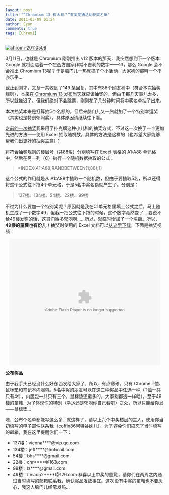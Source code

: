 ```yaml
---
layout: post
title: "“Chromium 13 有木有？”有奖竞猜活动获奖名单"
date: 2011-05-09 01:24
author: Eyon
comments: true
tags: [Chromi]
---
```

<a href="http://img.chromi.org/2011/05/chromi-20110509.jpg">![](http://img.chromi.org/2011/05/chromi-20110509-550x388.jpg "chromi-20110509")</a>

3月11日，也就是 Chromium 刚刚推出  v12 版本的那天，我突然想到下一个版本 Google 就将面临着一个在西方国家非常不吉利的数字——13，那么 Google 会不会推出 Chromium 13呢？于是脑门儿一热就[搞了个小活动](http://www.chromi.org/archives/10830)，大家猜的那叫一个不亦乐乎....

截止到刚才，文章一共收到了149 条回复，其中有88个网友猜中（符合本次抽奖规则），本来在 [Chromium 13 发布当天](http://www.chromi.org/archives/11585)就应该抽奖的，但由于那几天事儿太多，所以就推迟了。但我们绝对不会跳票，刚刚花了几分钟时间将中奖名单抽了出来。

本次抽奖本来是打算抽5个名额的，但后来脑门儿又一热就加了一个特别幸运奖（其实也是特别郁闷奖），具体原因请继续往下看。

[之前的一次抽奖](http://www.chromi.org/archives/7134)我采用了扑克牌这种小儿科的抽奖方式，不过这一次换了一个更加先进的方法——使用 Excel 抽取随机数。具体的方法是这样的（也希望大家能够帮我们出更好的抽奖主意）：

将符合抽奖规则的楼层号（共88名）分别填写在 Excel 表格的 A1:A88 单元格中，然后在另一列（C）执行一个随机数据抽取的公式：


>=INDEX($A$1:$A$88;RANDBETWEEN(1;88);1)


这个公式的作用就是从 A1:A88中抽取一个随机数，但由于要抽取5名，所以还得将这个公式往下拖4个单元格，于是5名中奖名额就产生了。分别是：


>137楼、134楼、54楼、22楼、99楼


不过为什么要加一个特别奖呢？原因就是我在C1单元格里填上公式之后，马上随机生成了一个数字49，但我一把公式往下拖的时候，这个数字竟然变了....要说不给49楼发奖的话，这哥们得多郁闷啊......所以，就临时增加了一个名额。所以，**49楼的童鞋也有份儿**！抽奖时使用的 Excel 文档可以[从这里下载](http://u.115.com/file/cliivi0w)，下面是抽奖视频：<!--more-->

<p style="text-align: center;"><embed src="http://player.youku.com/player.php/sid/XMjY1MzQ5NzI4/v.swf" quality="high" width="480" height="400" align="middle" allowScriptAccess="sameDomain" type="application/x-shockwave-flash"></embed>


**公布奖品**

由于我手头已经没什么好东西发给大家了，所以...有点寒碜，只有 Chrome T恤、鼠标垫和笔记本内胆包。5名中奖的朋友可以在这三种奖品中任选一种（T恤一共只有4件，内胆包一共只有三个，鼠标垫还挺多的，大家别都选一样哈）。至于49楼的童鞋...为了体现你的特别（幸运还是郁闷你自己看吧）之处，所以只能给你发——鼠标垫...

嗯，公布个名单都能写这么多...就这样了，请以上六个中奖楼层的主人，使用你当初填写的电子邮件联系我（coffin86阿特谷妹儿），为了避免你们搞忘了当时填写的邮箱，我在这里提醒你们一下：


*   137楼：vienna****@vip.qq.com
*   134楼：jeff****@hotmail.com
*   54楼：bhs****@gmail.com
*   22楼：chr****@163.com
*   99楼：lz****@gmail.com
*   49楼：Lniao52****@126.com
恭喜以上中奖的童鞋，请你们在两周之内通过当时填写的邮箱联系我，确认奖品发放事宜。这次没有中奖的童鞋也不要灰心，我这人脑门儿经常发热...
